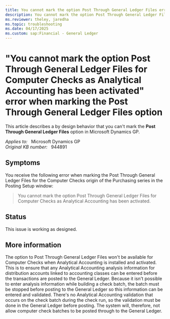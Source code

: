 ```yaml
---
title: You cannot mark the option Post Through General Ledger Files error when marking Post Through General Ledger Files
description: You cannot mark the option Post Through General Ledger Files for Computer Checks as Analytical Accounting has been activated. This error occurs when you mark the Post Through General Ledger Files option. This is by design.
ms.reviewer: theley, jaredha
ms.topic: troubleshooting
ms.date: 04/17/2025
ms.custom: sap:Financial - General Ledger
---
```

# "You cannot mark the option Post Through General Ledger Files for Computer Checks as Analytical Accounting has been activated" error when marking the Post Through General Ledger Files option

This article describes a by design behavior that you can't mark the **Post Through General Ledger Files** option in Microsoft Dynamics GP.

_Applies to:_ &nbsp; Microsoft Dynamics GP  
_Original KB number:_ &nbsp; 944891

## Symptoms

You receive the following error when marking the Post Through General Ledger Files for the Computer Checks origin of the Purchasing series in the Posting Setup window:

> You cannot mark the option Post Through General Ledger Files for Computer Checks as Analytical Accounting has been activated.

## Status

This issue is working as designed.

## More information

The option to Post Through General Ledger Files won't be available for Computer Checks when Analytical Accounting is installed and activated. This is to ensure that any Analytical Accounting analysis information for distribution accounts linked to accounting classes can be entered before the transactions are posted to the General Ledger. Because it isn't possible to enter analysis information while building a check batch, the batch must be stopped before posting to the General Ledger so this information can be entered and validated. There's no Analytical Accounting validation that occurs on the check batch during the check run, so the validation must be done in the General Ledger before posting. The system will, therefore, not allow computer check batches to be posted through to the General Ledger.
